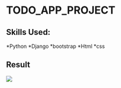 # TODO_APP_PROJECT

## Skills Used:
*Python
*Django
*bootstrap
*Html
*css

## Result

![](result1.gif)
